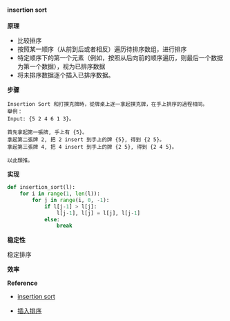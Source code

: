#### insertion sort

**原理**

* 比较排序
* 按照某一顺序（从前到后或者相反）遍历待排序数组，进行排序
* 特定顺序下的第一个元素（例如，按照从后向前的顺序遍历，则最后一个数据为第一个数据），视为已排序数据
* 将未排序数据逐个插入已排序数据。

**步骤**

```
Insertion Sort 和打撲克牌時，從牌桌上逐一拿起撲克牌，在手上排序的過程相同。
舉例：
Input: {5 2 4 6 1 3}。

首先拿起第一張牌, 手上有 {5}。
拿起第二張牌 2, 把 2 insert 到手上的牌 {5}, 得到 {2 5}。
拿起第三張牌 4, 把 4 insert 到手上的牌 {2 5}, 得到 {2 4 5}。

以此類推。
```

**实现**

```python
def insertion_sort(l):
    for i in range(1, len(l)):
        for j in range(i, 0, -1):
            if l[j-1] > l[j]:
                l[j-1], l[j] = l[j], l[j-1]
            else:
                break
```

**稳定性**

稳定排序

**效率**

**Reference**

* [insertion sort][is]

* [插入排序][crpx]



[is]: https://en.wikipedia.org/wiki/Insertion_sort

[crpx]: https://zh.wikipedia.org/wiki/%E6%8F%92%E5%85%A5%E6%8E%92%E5%BA%8F

